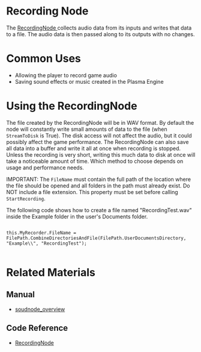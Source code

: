 # Recording Node
The [ RecordingNode ](https://github.com/PlasmaEngine/PlasmaDocs/tree/master/docs/C%2B%2B/code_reference/class_reference/recordingnode.markdown) collects audio data from its inputs and writes that data to a file. The audio data is then passed along to its outputs with no changes. 

# Common Uses

- Allowing the player to record game audio
- Saving sound effects or music created in the Plasma Engine

# Using the RecordingNode

The file created by the RecordingNode will be in WAV format. By default the node will constantly write small amounts of data to the file (when `StreamToDisk` is True). The disk access will not affect the audio, but it could possibly affect the game performance. The RecordingNode can also save all data into a buffer and write it all at once when recording is stopped. Unless the recording is very short, writing this much data to disk at once will take a noticeable amount of time. Which method to choose depends on usage and performance needs.

IMPORTANT: The `FileName` must contain the full path of the location where the file should be opened and all folders in the path must already exist. Do NOT include a file extension. This property must be set before calling `StartRecording`.

The following code shows how to create a file named "RecordingTest.wav" inside the Example folder in the user's Documents folder.

<pre><code class="language-csharp">
this.MyRecorder.FileName = FilePath.CombineDirectoriesAndFile(FilePath.UserDocumentsDirectory, "Example\\", "RecordingTest");

</code></pre>

# Related Materials
## Manual
- [soudnode_overview](https://plasmaengine.github.io/PlasmaDocs/Manual/audio/soundnode/soudnode_overview.markdown)

## Code Reference
- [ RecordingNode ](https://github.com/PlasmaEngine/PlasmaDocs/tree/master/docs/C%2B%2B/code_reference/class_reference/recordingnode.markdown) 

 